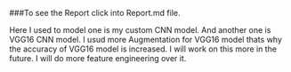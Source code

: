 ###To see the Report click into Report.md file.

Here I used to model one is my custom CNN model. And another one is VGG16 CNN model. 
I usud more Augmentation for VGG16 model thats why the accuracy of VGG16 model is increased. 
I will work on this more in the future. I will do more feature engineering over it. 

 
